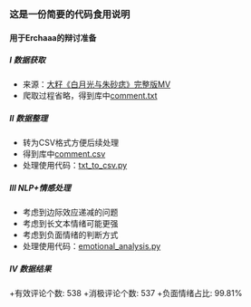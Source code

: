### 这是一份简要的代码食用说明
#### 用于Erchaaa的辩讨准备

##### Ⅰ 数据获取
+ 来源：[大籽《白月光与朱砂痣》完整版MV](https://www.bilibili.com/video/BV1uA411H7CR/)
+ 爬取过程省略，得到库中[comment.txt](comment.txt)

##### Ⅱ 数据整理
+ 转为CSV格式方便后续处理
+ 得到库中[comment.csv](comment.csv)
+ 处理使用代码：[txt_to_csv.py](txt_to_csv.py)

##### Ⅲ NLP+情感处理
+ 考虑到边际效应递减的问题
+ 考虑到长文本情绪可能更强
+ 考虑到负面情绪的判断方式
+ 处理使用代码：[emotional_analysis.py](emotional_analysis.py)

##### Ⅳ 数据结果
+有效评论个数: 538
+消极评论个数: 537
+负面情绪占比: 99.81%
